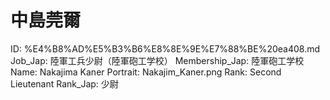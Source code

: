# 中島莞爾

ID: %E4%B8%AD%E5%B3%B6%E8%8E%9E%E7%88%BE%20ea408.md
Job_Jap: 陸軍工兵少尉（陸軍砲工学校）
Membership_Jap: 陸軍砲工学校
Name: Nakajima Kaner
Portrait: Nakajim_Kaner.png
Rank: Second Lieutenant
Rank_Jap: 少尉